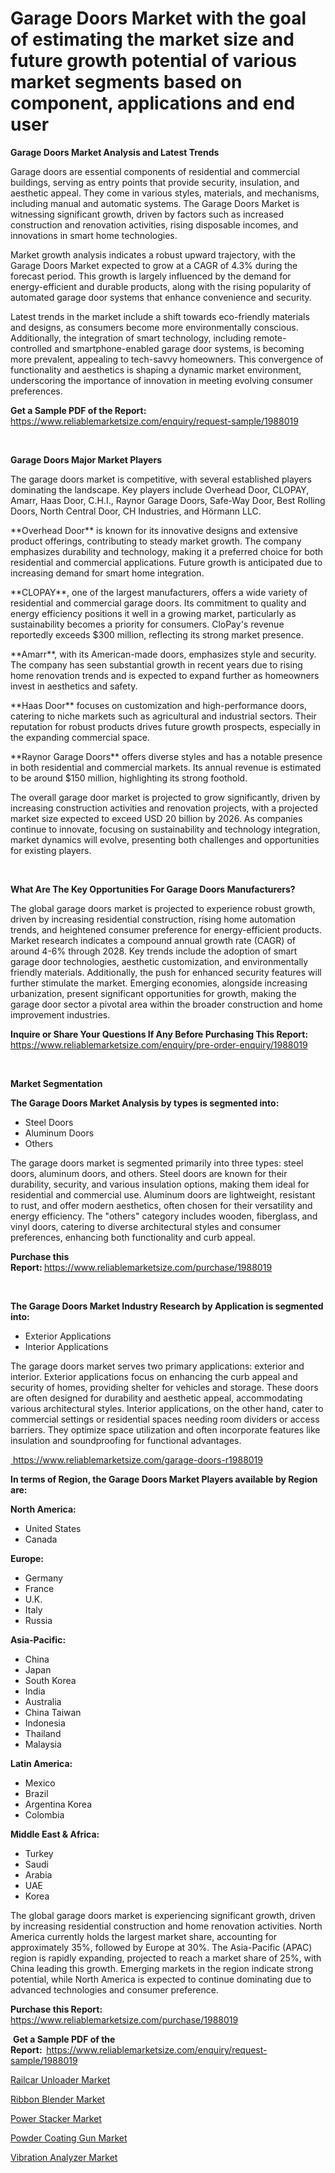 <p><h1>Garage Doors Market with the goal of estimating the market size and future growth potential of various market segments based on component, applications and end user</h1></p><p><strong>Garage Doors Market Analysis and Latest Trends</strong></p>
<p><p>Garage doors are essential components of residential and commercial buildings, serving as entry points that provide security, insulation, and aesthetic appeal. They come in various styles, materials, and mechanisms, including manual and automatic systems. The Garage Doors Market is witnessing significant growth, driven by factors such as increased construction and renovation activities, rising disposable incomes, and innovations in smart home technologies.</p><p>Market growth analysis indicates a robust upward trajectory, with the Garage Doors Market expected to grow at a CAGR of 4.3% during the forecast period. This growth is largely influenced by the demand for energy-efficient and durable products, along with the rising popularity of automated garage door systems that enhance convenience and security.</p><p>Latest trends in the market include a shift towards eco-friendly materials and designs, as consumers become more environmentally conscious. Additionally, the integration of smart technology, including remote-controlled and smartphone-enabled garage door systems, is becoming more prevalent, appealing to tech-savvy homeowners. This convergence of functionality and aesthetics is shaping a dynamic market environment, underscoring the importance of innovation in meeting evolving consumer preferences.</p></p>
<p><strong>Get a Sample PDF of the Report:&nbsp;</strong> <a href="https://www.reliablemarketsize.com/enquiry/request-sample/1988019?utm_campaign=1133&utm_medium=2&utm_source=Github&utm_content=ia&utm_term=10042025&utm_id=garage-doors">https://www.reliablemarketsize.com/enquiry/request-sample/1988019</a></p>
<p>&nbsp;</p>
<p><strong>Garage Doors Major Market Players</strong></p>
<p><p>The garage doors market is competitive, with several established players dominating the landscape. Key players include Overhead Door, CLOPAY, Amarr, Haas Door, C.H.I., Raynor Garage Doors, Safe-Way Door, Best Rolling Doors, North Central Door, CH Industries, and Hörmann LLC.</p><p>**Overhead Door** is known for its innovative designs and extensive product offerings, contributing to steady market growth. The company emphasizes durability and technology, making it a preferred choice for both residential and commercial applications. Future growth is anticipated due to increasing demand for smart home integration.</p><p>**CLOPAY**, one of the largest manufacturers, offers a wide variety of residential and commercial garage doors. Its commitment to quality and energy efficiency positions it well in a growing market, particularly as sustainability becomes a priority for consumers. CloPay's revenue reportedly exceeds $300 million, reflecting its strong market presence.</p><p>**Amarr**, with its American-made doors, emphasizes style and security. The company has seen substantial growth in recent years due to rising home renovation trends and is expected to expand further as homeowners invest in aesthetics and safety.</p><p>**Haas Door** focuses on customization and high-performance doors, catering to niche markets such as agricultural and industrial sectors. Their reputation for robust products drives future growth prospects, especially in the expanding commercial space.</p><p>**Raynor Garage Doors** offers diverse styles and has a notable presence in both residential and commercial markets. Its annual revenue is estimated to be around $150 million, highlighting its strong foothold.</p><p>The overall garage door market is projected to grow significantly, driven by increasing construction activities and renovation projects, with a projected market size expected to exceed USD 20 billion by 2026. As companies continue to innovate, focusing on sustainability and technology integration, market dynamics will evolve, presenting both challenges and opportunities for existing players.</p></p>
<p>&nbsp;</p>
<p><strong>What Are The Key Opportunities For Garage Doors Manufacturers?</strong></p>
<p><p>The global garage doors market is projected to experience robust growth, driven by increasing residential construction, rising home automation trends, and heightened consumer preference for energy-efficient products. Market research indicates a compound annual growth rate (CAGR) of around 4-6% through 2028. Key trends include the adoption of smart garage door technologies, aesthetic customization, and environmentally friendly materials. Additionally, the push for enhanced security features will further stimulate the market. Emerging economies, alongside increasing urbanization, present significant opportunities for growth, making the garage door sector a pivotal area within the broader construction and home improvement industries.</p></p>
<p><strong>Inquire or Share Your Questions If Any Before Purchasing This Report:</strong> <a href="https://www.reliablemarketsize.com/enquiry/pre-order-enquiry/1988019?utm_campaign=1133&utm_medium=2&utm_source=Github&utm_content=ia&utm_term=10042025&utm_id=garage-doors">https://www.reliablemarketsize.com/enquiry/pre-order-enquiry/1988019</a></p>
<p>&nbsp;</p>
<p><strong>Market Segmentation</strong></p>
<p><strong>The Garage Doors Market Analysis by types is segmented into:</strong></p>
<p><ul><li>Steel Doors</li><li>Aluminum Doors</li><li>Others</li></ul></p>
<p><p>The garage doors market is segmented primarily into three types: steel doors, aluminum doors, and others. Steel doors are known for their durability, security, and various insulation options, making them ideal for residential and commercial use. Aluminum doors are lightweight, resistant to rust, and offer modern aesthetics, often chosen for their versatility and energy efficiency. The "others" category includes wooden, fiberglass, and vinyl doors, catering to diverse architectural styles and consumer preferences, enhancing both functionality and curb appeal.</p></p>
<p><strong>Purchase this Report:&nbsp;</strong><a href="https://www.reliablemarketsize.com/purchase/1988019?utm_campaign=1133&utm_medium=2&utm_source=Github&utm_content=ia&utm_term=10042025&utm_id=garage-doors">https://www.reliablemarketsize.com/purchase/1988019</a></p>
<p>&nbsp;</p>
<p><strong>The Garage Doors Market Industry Research by Application is segmented into:</strong></p>
<p><ul><li>Exterior Applications</li><li>Interior Applications</li></ul></p>
<p><p>The garage doors market serves two primary applications: exterior and interior. Exterior applications focus on enhancing the curb appeal and security of homes, providing shelter for vehicles and storage. These doors are often designed for durability and aesthetic appeal, accommodating various architectural styles. Interior applications, on the other hand, cater to commercial settings or residential spaces needing room dividers or access barriers. They optimize space utilization and often incorporate features like insulation and soundproofing for functional advantages.</p></p>
<p><a href="https://www.reliablemarketsize.com/garage-doors-r1988019?utm_campaign=1133&utm_medium=2&utm_source=Github&utm_content=ia&utm_term=10042025&utm_id=garage-doors">&nbsp;https://www.reliablemarketsize.com/garage-doors-r1988019</a></p>
<p><strong>In terms of Region, the Garage Doors Market Players available by Region are:</strong></p>
<p>
    <p> <strong> North America: </strong>
        <ul>
            <li>United States</li>
            <li>Canada</li>
        </ul>
        </p> 
    <p> <strong> Europe: </strong>
        <ul>
            <li>Germany</li>
            <li>France</li>
            <li>U.K.</li>
            <li>Italy</li>
            <li>Russia</li>
        </ul>
        </p> 
    <p> <strong> Asia-Pacific: </strong>
        <ul>
            <li>China</li>
            <li>Japan</li>
            <li>South Korea</li>
            <li>India</li>
            <li>Australia</li>
            <li>China Taiwan</li>
            <li>Indonesia</li>
            <li>Thailand</li>
            <li>Malaysia</li>
        </ul>
        </p> 
    <p> <strong> Latin America: </strong>
        <ul>
            <li>Mexico</li>
            <li>Brazil</li>
            <li>Argentina Korea</li>
            <li>Colombia</li>
        </ul>
        </p> 
    <p> <strong> Middle East & Africa: </strong>
        <ul>
            <li>Turkey</li>
            <li>Saudi</li>
            <li>Arabia</li>
            <li>UAE</li>
            <li>Korea</li>
        </ul>
    </p>
    </p>
<p><p>The global garage doors market is experiencing significant growth, driven by increasing residential construction and home renovation activities. North America currently holds the largest market share, accounting for approximately 35%, followed by Europe at 30%. The Asia-Pacific (APAC) region is rapidly expanding, projected to reach a market share of 25%, with China leading this growth. Emerging markets in the region indicate strong potential, while North America is expected to continue dominating due to advanced technologies and consumer preference.</p></p>
<p><strong>Purchase this Report: </strong><a href="https://www.reliablemarketsize.com/purchase/1988019?utm_campaign=1133&utm_medium=2&utm_source=Github&utm_content=ia&utm_term=10042025&utm_id=garage-doors">https://www.reliablemarketsize.com/purchase/1988019</a></p>
<p>&nbsp;<strong>Get a Sample PDF of the Report:&nbsp;&nbsp;</strong><a href="https://www.reliablemarketsize.com/enquiry/request-sample/1988019?utm_campaign=1133&utm_medium=2&utm_source=Github&utm_content=ia&utm_term=10042025&utm_id=garage-doors">https://www.reliablemarketsize.com/enquiry/request-sample/1988019</a></p>
<p><strong></strong></p>
<p><p><a href="https://github.com/ghaligopezf5/Market-Research-Report-List-1/blob/main/railcar-unloader-market.md?utm_campaign=1133&utm_medium=2&utm_source=Github&utm_content=ia&utm_term=10042025&utm_id=garage-doors">Railcar Unloader Market</a></p><p><a href="https://github.com/latzerelfigo48/Market-Research-Report-List-1/blob/main/ribbon-blender-market.md?utm_campaign=1133&utm_medium=2&utm_source=Github&utm_content=ia&utm_term=10042025&utm_id=garage-doors">Ribbon Blender Market</a></p><p><a href="https://github.com/reahmmunises/Market-Research-Report-List-1/blob/main/power-stacker-market.md?utm_campaign=1133&utm_medium=2&utm_source=Github&utm_content=ia&utm_term=10042025&utm_id=garage-doors">Power Stacker Market</a></p><p><a href="https://github.com/jugutstam/Market-Research-Report-List-1/blob/main/powder-coating-gun-market.md?utm_campaign=1133&utm_medium=2&utm_source=Github&utm_content=ia&utm_term=10042025&utm_id=garage-doors">Powder Coating Gun Market</a></p><p><a href="https://github.com/moratronak3q/Market-Research-Report-List-1/blob/main/vibration-analyzer-market.md?utm_campaign=1133&utm_medium=2&utm_source=Github&utm_content=ia&utm_term=10042025&utm_id=garage-doors">Vibration Analyzer Market</a></p></p>